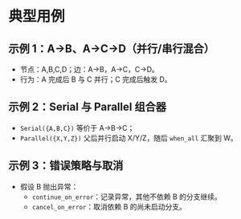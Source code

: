 # 典型用例

## 示例 1：A→B、A→C→D（并行/串行混合）
- 节点：A,B,C,D；边：A→B，A→C，C→D。
- 行为：A 完成后 B 与 C 并行；C 完成后触发 D。

## 示例 2：Serial 与 Parallel 组合器
- `Serial({A,B,C})` 等价于 A→B→C；
- `Parallel({X,Y,Z})` 父后并行启动 X/Y/Z，随后 `when_all` 汇聚到 W。

## 示例 3：错误策略与取消
- 假设 B 抛出异常：
  - `continue_on_error`：记录异常，其他不依赖 B 的分支继续。
  - `cancel_on_error`：取消依赖 B 的尚未启动分支。